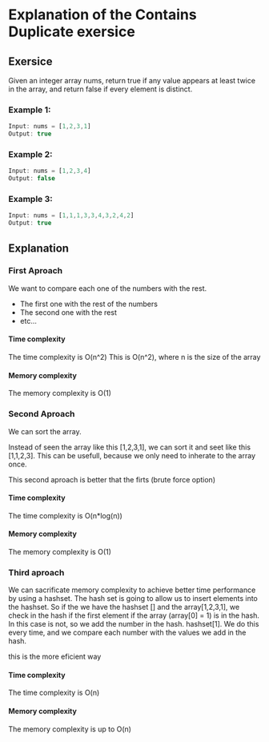 # Explanation of the Contains Duplicate exersice

## Exersice
Given an integer array nums, return true if any value appears at least twice in the array, and return false if every element is distinct.


### Example 1:
```js
Input: nums = [1,2,3,1]
Output: true
```

### Example 2:
```js
Input: nums = [1,2,3,4]
Output: false
```

### Example 3:
```js
Input: nums = [1,1,1,3,3,4,3,2,4,2]
Output: true
```

## Explanation

### First Aproach
We want to compare each one of the numbers with the rest. 
- The first one with the rest of the numbers
- The second one with the rest
- etc...

#### Time complexity
The time complexity is O(n^2)
This is O(n^2), where n is the size of the array

#### Memory complexity
The memory complexity is O(1)

### Second Aproach
We can sort the array.

Instead of seen the array like this [1,2,3,1], we can sort it and seet like this [1,1,2,3]. This can be usefull, because we only need to inherate to the array once.

This second aproach is better that the firts (brute force option)

#### Time complexity
The time complexity is O(n*log(n))

#### Memory complexity
The memory complexity is O(1)

### Third aproach

We can sacrificate memory complexity to achieve better time performance by using a hashset. 
The hash set is going to allow us to insert elements into the hashset. So if the we have the hashset [] and the array[1,2,3,1], we check in the hash if the first element if the array (array[0] = 1) is in the hash. In this case is not, so we add the number in the hash. hashset[1]. We do this every time, and we compare each number with the values we add in the hash.

this is the more eficient way
#### Time complexity
The time complexity is O(n)

#### Memory complexity
The memory complexity is up to O(n)